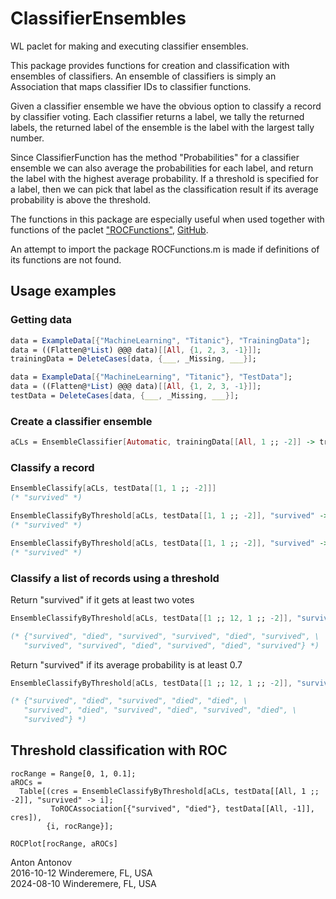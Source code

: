 # ClassifierEnsembles 

WL paclet for making and executing classifier ensembles.


This package provides functions for creation and classification with ensembles of classifiers.
An ensemble of classifiers is simply an Association that maps classifier IDs to classifier functions.

Given a classifier ensemble we have the obvious option to classify a record by classifier voting.
Each classifier returns a label, we tally the returned labels, the returned label of the ensemble is
the label with the largest tally number.

Since ClassifierFunction has the method "Probabilities" for a classifier ensemble we can also average
the probabilities for each label, and return the label with the highest average probability.
If a threshold is specified for a label, then we can pick that label as the classification result
if its average probability is above the threshold.

The functions in this package are especially useful when used together with functions of
the paclet 
["ROCFunctions"](https://resources.wolframcloud.com/PacletRepository/resources/AntonAntonov/ROCFunctions/),
[GitHub](https://github.com/antononcube/WL-ROCFunctions-paclet). 

An attempt to import the package ROCFunctions.m is made if definitions of its functions are not found.


## Usage examples

### Getting data

```mathematica
data = ExampleData[{"MachineLearning", "Titanic"}, "TrainingData"];
data = ((Flatten@*List) @@@ data)[[All, {1, 2, 3, -1}]];
trainingData = DeleteCases[data, {___, _Missing, ___}];

data = ExampleData[{"MachineLearning", "Titanic"}, "TestData"];
data = ((Flatten@*List) @@@ data)[[All, {1, 2, 3, -1}]];
testData = DeleteCases[data, {___, _Missing, ___}];
```

### Create a classifier ensemble

```mathematica
aCLs = EnsembleClassifier[Automatic, trainingData[[All, 1 ;; -2]] -> trainingData[[All, -1]]]
```

### Classify a record

```mathematica
EnsembleClassify[aCLs, testData[[1, 1 ;; -2]]]
(* "survived" *)

EnsembleClassifyByThreshold[aCLs, testData[[1, 1 ;; -2]], "survived" -> 2, "Votes"]
(* "survived" *)

EnsembleClassifyByThreshold[aCLs, testData[[1, 1 ;; -2]], "survived" -> 0.2, "ProbabilitiesMean"]
(* "survived" *)
```

### Classify a list of records using a threshold

Return "survived" if it gets at least two votes

```mathematica
EnsembleClassifyByThreshold[aCLs, testData[[1 ;; 12, 1 ;; -2]], "survived" -> 2, "Votes"]

(* {"survived", "died", "survived", "survived", "died", "survived", \
   "survived", "survived", "died", "survived", "died", "survived"} *)
```

Return "survived" if its average probability is at least 0.7

```mathematica
EnsembleClassifyByThreshold[aCLs, testData[[1 ;; 12, 1 ;; -2]], "survived" -> 0.7, "ProbabilitiesMean"]

(* {"survived", "died", "survived", "died", "died", \
   "survived", "died", "survived", "died", "survived", "died", \
   "survived"} *)
```

## Threshold classification with ROC

```mathemaica
rocRange = Range[0, 1, 0.1];
aROCs =
  Table[(cres = EnsembleClassifyByThreshold[aCLs, testData[[All, 1 ;; -2]], "survived" -> i];
         ToROCAssociation[{"survived", "died"}, testData[[All, -1]], cres]),
        {i, rocRange}];

ROCPlot[rocRange, aROCs]
```


Anton Antonov   
2016-10-12 Winderemere, FL, USA    
2024-08-10 Winderemere, FL, USA   
